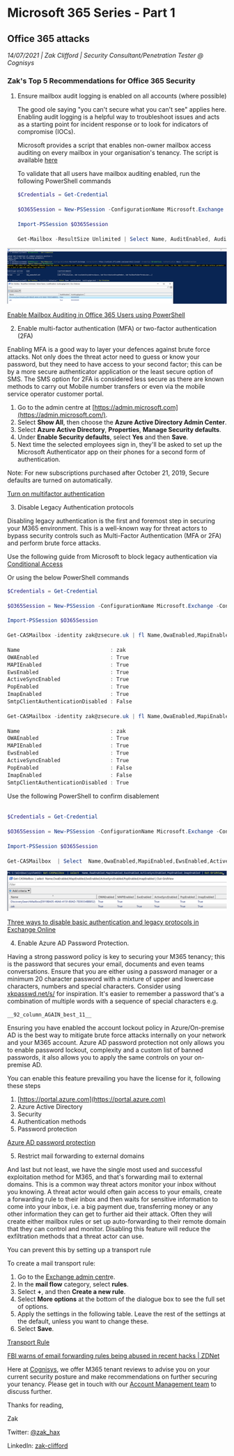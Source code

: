 # Microsoft 365 Series - Part 1

## **Office 365 attacks**

*14/07/2021 | Zak Clifford | Security Consultant/Penetration Tester @ Cognisys*

### Zak's Top 5 Recommendations for Office 365 Security

1. Ensure mailbox audit logging is enabled on all accounts (where possible)
    
    The good ole saying "you can't secure what you can't see" applies here. Enabling audit logging is a helpful way to troubleshoot issues and acts as a starting point for incident response or to look for indicators of compromise (IOCs).
    
    Microsoft provides a script that enables non-owner mailbox access auditing on every mailbox in your organisation's tenancy. The script is available [here](https://raw.githubusercontent.com/OfficeDev/O365-InvestigationTooling/04b71798f8a398e627fd31c1613d46461dd50de7/EnableMailboxAuditing.ps1)
    
    To validate that all users have mailbox auditing enabled, run the following PowerShell commands
    
    ```powershell
    $Credentials = Get-Credential
    
    $O365Session = New-PSSession -ConfigurationName Microsoft.Exchange -ConnectionUri https://outlook.office365.com/powershell-liveid/ -Credential $Credentials -Authentication Basic -AllowRedirection
    
    Import-PSSession $O365Session
    
    Get-Mailbox -ResultSize Unlimited | Select Name, AuditEnabled, AuditLogAgeLimit | Out-Gridview
    ```
    

![PowerShell.png](https://github.com/ZSECURE/zsecure-blog/blob/gh-pages/_images/1/PowerShell.png)

[Enable Mailbox Auditing in Office 365 Users using PowerShell](https://o365reports.com/2020/01/21/enable-mailbox-auditing-in-office-365-powershell/)

2.   Enable multi-factor authentication (MFA) or two-factor authentication (2FA)

Enabling MFA is a good way to layer your defences against brute force attacks. Not only does the threat actor need to guess or know your password, but they need to have access to your second factor; this can be by a more secure authenticator application or the least secure option of SMS. The SMS option for 2FA is considered less secure as there are known methods to carry out Mobile number transfers or even via the mobile service operator customer portal. 

1. Go to the admin centre at [https://admin.microsoft.com](https://admin.microsoft.com/).
2. Select **Show All**, then choose the **Azure Active Directory Admin Center**.
3. Select **Azure Active Directory**, **Properties**, **Manage Security defaults**.
4. Under **Enable Security defaults**, select **Yes** and then **Save**.
5. Next time the selected employees sign in, they'll be asked to set up the Microsoft Authenticator app on their phones for a second form of authentication.

Note: For new subscriptions purchased after October 21, 2019, Secure defaults are turned on automatically.

[Turn on multifactor authentication](https://docs.microsoft.com/en-us/microsoft-365/business-video/turn-on-mfa?view=o365-worldwide)

3.   Disable Legacy Authentication protocols

Disabling legacy authentication is the first and foremost step in securing your M365 environment. This is a well-known way for threat actors to bypass security controls such as Multi-Factor Authentication (MFA or 2FA) and perform brute force attacks.

Use the following guide from Microsoft to block legacy authentication via [Conditional Access](https://docs.microsoft.com/en-us/azure/active-directory/conditional-access/block-legacy-authentication) 

Or using the below PowerShell commands

```powershell
$Credentials = Get-Credential

$O365Session = New-PSSession -ConfigurationName Microsoft.Exchange -ConnectionUri https://outlook.office365.com/powershell-liveid/ -Credential $Credentials -Authentication Basic -AllowRedirection

Import-PSSession $O365Session

Get-CASMailbox -identity zak@zsecure.uk | fl Name,OwaEnabled,MapiEnabled,EwsEnabled,ActiveSyncEnabled,PopEnabled,ImapEnabled,smtpclientauthenticationdisabled

Name                             : zak
OWAEnabled                       : True
MAPIEnabled                      : True
EwsEnabled                       : True
ActiveSyncEnabled                : True
PopEnabled                       : True
ImapEnabled                      : True
SmtpClientAuthenticationDisabled : False

Get-CASMailbox -identity zak@zsecure.uk | fl Name,OwaEnabled,MapiEnabled,EwsEnabled,ActiveSyncEnabled,PopEnabled,ImapEnabled,smtpclientauthenticationdisabled

Name                             : zak
OWAEnabled                       : True
MAPIEnabled                      : True
EwsEnabled                       : True
ActiveSyncEnabled                : True
PopEnabled                       : False
ImapEnabled                      : False
SmtpClientAuthenticationDisabled : True
```

Use the following PowerShell to confirm disablement

```powershell

$Credentials = Get-Credential

$O365Session = New-PSSession -ConfigurationName Microsoft.Exchange -ConnectionUri https://outlook.office365.com/powershell-liveid/ -Credential $Credentials -Authentication Basic -AllowRedirection

Import-PSSession $O365Session

Get-CASMailbox  | Select  Name,OwaEnabled,MapiEnabled,EwsEnabled,ActiveSyncEnabled,PopEnabled,ImapEnabled,smtpclientauthenticationdisabled | Out-GridView
```

![_images/1/PowerShell2.png](_images/1/PowerShell2.png)

[Three ways to disable basic authentication and legacy protocols in Exchange Online](https://www.itpromentor.com/block-basic-auth/)

4.   Enable Azure AD Password Protection.

Having a strong password policy is key to securing your M365 tenancy; this is the password that secures your email, documents and even teams conversations. Ensure that you are either using a password manager or a minimum 20 character password with a mixture of upper and lowercase characters, numbers and special characters. Consider using [xkpasswd.net/s/](http://xkpasswd.net/s/) for inspiration. It's easier to remember a password that's a combination of multiple words with a sequence of special characters e.g. 

```
__92_column_AGAIN_best_11__
```

Ensuring you have enabled the account lockout policy in Azure/On-premise AD is the best way to mitigate brute force attacks internally on your network and your M365 account. Azure AD password protection not only allows you to enable password lockout, complexity and a custom list of banned passwords, it also allows you to apply the same controls on your on-premise AD.  

You can enable this feature prevailing you have the license for it, following these steps

1. [https://portal.azure.com](https://portal.azure.com) 
2. Azure Active Directory 
3. Security
4. Authentication methods 
5. Password protection

[Azure AD password protection](https://katystech.blog/2021/02/azure-ad-password-protection/)

5.    Restrict mail forwarding to external domains

And last but not least, we have the single most used and successful exploitation method for M365, and that's forwarding mail to external domains. This is a common way threat actors monitor your inbox without you knowing. A threat actor would often gain access to your emails, create a forwarding rule to their inbox and then waits for sensitive information to come into your inbox, i.e. a big payment due, transferring money or any other information they can get to further aid their attack. Often they will create either mailbox rules or set up auto-forwarding to their remote domain that they can control and monitor. Disabling this feature will reduce the exfiltration methods that a threat actor can use. 

You can prevent this by setting up a transport rule

To create a mail transport rule:

1. Go to the [Exchange admin centr](https://go.microsoft.com/fwlink/p/?linkid=2059104)e.
2. In the **mail flow** category, select **rules**.
3. Select **+**, and then **Create a new rule**.
4. Select **More options** at the bottom of the dialogue box to see the full set of options.
5. Apply the settings in the following table. Leave the rest of the settings at the default, unless you want to change these.
6. Select **Save**.

[Transport Rule](https://www.notion.so/adac520852c046eab0514c03bcd521dc)

[FBI warns of email forwarding rules being abused in recent hacks | ZDNet](https://www.zdnet.com/article/fbi-warns-of-email-forwarding-rules-being-abused-in-recent-hacks/)

Here at [Cognisys](https://www.cognisys.co.uk), we offer M365 tenant reviews to advise you on your current security posture and make recommendations on further securing your tenancy. Please get in touch with our [Account Management team](https://cognisys.co.uk/) to discuss further.

Thanks for reading,

Zak

Twitter: [@zak_hax](https://twitter.com/zak_hax) 

LinkedIn: [zak-clifford](https://www.linkedin.com/in/zak-clifford/)
